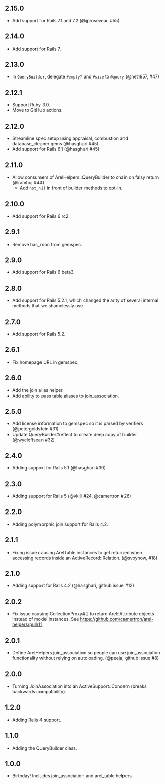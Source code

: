 ## 2.15.0
* Add support for Rails 7.1 and 7.2 (@jprosevear, #55)

## 2.14.0
* Add support for Rails 7.

## 2.13.0
* In `QueryBuilder`, delegate `#empty?` and `#size` to `@query` (@net1957, #47)

## 2.12.1
* Support Ruby 3.0.
* Move to GitHub actions.

## 2.12.0
* Streamline spec setup using appraisal, combustion and database_cleaner gems (@hasghari #45)
* Add support for Rails 6.1 (@hasghari #45)

## 2.11.0
* Allow consumers of ArelHelpers::QueryBuilder to chain on falsy return (@ramhoj #44).
  - Add `not_nil` in front of builder methods to opt-in.

## 2.10.0
* Add support for Rails 6 rc2.

## 2.9.1
* Remove has_rdoc from gemspec.

## 2.9.0
* Add support for Rails 6 beta3.

## 2.8.0
* Add support for Rails 5.2.1, which changed the arity of several internal methods that we shamelessly use.

## 2.7.0
* Add support for Rails 5.2.

## 2.6.1
* Fix homepage URL in gemspec.

## 2.6.0
* Add the join alias helper.
* Add ability to pass table aliases to join_association.

## 2.5.0
* Add license information to gemspec so it is parsed by verifiers (@petergoldstein #31)
* Update QueryBuilder#reflect to create deep copy of builder (@wycleffsean #32)

## 2.4.0
* Adding support for Rails 5.1 (@hasghari #30)

## 2.3.0
* Adding support for Rails 5 (@vkill #24, @camertron #26)

## 2.2.0
* Adding polymorphic join support for Rails 4.2.

## 2.1.1
* Fixing issue causing ArelTable instances to get returned when accessing records inside an ActiveRecord::Relation. (@svoynow, #18)

## 2.1.0
* Adding support for Rails 4.2 (@hasghari, github issue #12)

## 2.0.2
* Fix issue causing CollectionProxy#[] to return Arel::Attribute objects instead of model instances. See https://github.com/camertron/arel-helpers/pull/11

## 2.0.1
* Define ArelHelpers.join_association so people can use join_association functionality without relying on autoloading. (@peeja, github issue #8)

## 2.0.0
* Turning JoinAssociation into an ActiveSupport::Concern (breaks backwards compatibility).

## 1.2.0
* Adding Rails 4 support.

## 1.1.0
* Adding the QueryBuilder class.

## 1.0.0
* Birthday! Includes join_association and arel_table helpers.
